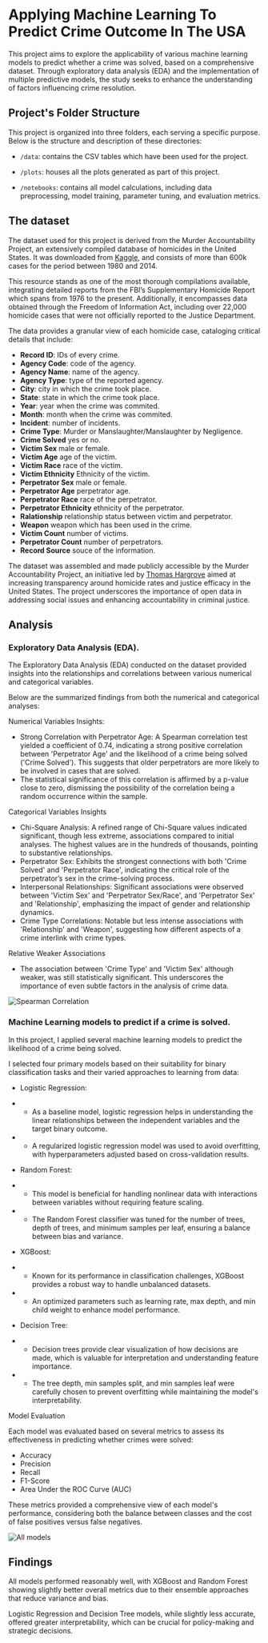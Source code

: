 # Applying Machine Learning To Predict Crime Outcome In The USA


This project aims to explore the applicability of various machine learning models to predict whether a crime was solved, based on a comprehensive dataset. Through exploratory data analysis (EDA) and the implementation of multiple predictive models, the study seeks to enhance the understanding of factors influencing crime resolution. 

## Project's Folder Structure

This project is organized into three folders, each serving a specific purpose. Below is the structure and description of these directories:

- `/data`: contains the CSV tables which have been used for the project.

- `/plots`: houses all the plots generated as part of this project.

- `/notebooks`: contains all model calculations, including data preprocessing, model training, parameter tuning, and evaluation metrics. 

## The dataset

The dataset used for this project is derived from the Murder Accountability Project, an extensively compiled database of homicides in the United States. It was downloaded from [Kaggle](https://www.kaggle.com/datasets/jyzaguirre/us-homicide-reports), and consists of more than 600k cases for the period between 1980 and 2014. 

This resource stands as one of the most thorough compilations available, integrating detailed reports from the FBI’s Supplementary Homicide Report which spans from 1976 to the present. Additionally, it encompasses data obtained through the Freedom of Information Act, including over 22,000 homicide cases that were not officially reported to the Justice Department.

The data provides a granular view of each homicide case, cataloging critical details that include:
- **Record ID**: IDs of every crime.
- **Agency Code**: code of the agency.
- **Agency Name**: name of the agency.
- **Agency Type**: type of the reported agency.
- **City**: city in which the crime took place.
- **State**: state in which the crime took place.
- **Year**: year when the crime was commited.
- **Month**: month when the crime was commited.
- **Incident**: number of incidents.
- **Crime Type**: Murder or Manslaughter/Manslaughter by Negligence.
- **Crime Solved** yes or no. 
- **Victim Sex** male or female. 
- **Victim Age** age of the victim. 
- **Victim Race** race of the victim. 
- **Victim Ethnicity** Ethnicity of the victim. 
- **Perpetrator Sex** male or female. 
- **Perpetrator Age** perpetrator age. 
- **Perpetrator Race** race of the perpetrator. 
- **Perpetrator Ethnicity** ethnicity of the perpetrator. 
- **Ralationship** relationship status between victim and perpetrator. 
- **Weapon** weapon which has been used in the crime. 
- **Victim Count** number of victims. 
- **Perpetrator Count** number of perpetrators. 
- **Record Source** souce of the information. 

The dataset was assembled and made publicly accessible by the Murder Accountability Project, an initiative led by [Thomas Hargrove](https://www.murderdata.org/p/who-we-are.html) aimed at increasing transparency around homicide rates and justice efficacy in the United States. The project underscores the importance of open data in addressing social issues and enhancing accountability in criminal justice.

## Analysis

### Exploratory Data Analysis (EDA).

The Exploratory Data Analysis (EDA) conducted on the dataset provided insights into the relationships and correlations between various numerical and categorical variables. 

Below are the summarized findings from both the numerical and categorical analyses:

Numerical Variables Insights:

- Strong Correlation with Perpetrator Age:
A Spearman correlation test yielded a coefficient of 0.74, indicating a strong positive correlation between 'Perpetrator Age' and the likelihood of a crime being solved ('Crime Solved'). This suggests that older perpetrators are more likely to be involved in cases that are solved.
- The statistical significance of this correlation is affirmed by a p-value close to zero, dismissing the possibility of the correlation being a random occurrence within the sample.

Categorical Variables Insights

- Chi-Square Analysis:
A refined range of Chi-Square values indicated significant, though less extreme, associations compared to initial analyses. The highest values are in the hundreds of thousands, pointing to substantive relationships.
- Perpetrator Sex: Exhibits the strongest connections with both 'Crime Solved' and 'Perpetrator Race', indicating the critical role of the perpetrator’s sex in the crime-solving process.
- Interpersonal Relationships: Significant associations were observed between 'Victim Sex' and 'Perpetrator Sex/Race', and 'Perpetrator Sex' and 'Relationship', emphasizing the impact of gender and relationship dynamics.
- Crime Type Correlations: Notable but less intense associations with 'Relationship' and 'Weapon', suggesting how different aspects of a crime interlink with crime types.

Relative Weaker Associations
- The association between 'Crime Type' and 'Victim Sex' although weaker, was still statistically significant. This underscores the importance of even subtle factors in the analysis of crime data.


![Spearman Correlation](plots/heatmap_Chi_square.png)



### Machine Learning models to predict if a crime is solved.


In this project, I applied several machine learning models to predict the likelihood of a crime being solved.

I selected four primary models based on their suitability for binary classification tasks and their varied approaches to learning from data:

- Logistic Regression:
* - As a baseline model, logistic regression helps in understanding the linear relationships between the independent variables and the target binary outcome.
* - A regularized logistic regression model was used to avoid overfitting, with hyperparameters adjusted based on cross-validation results.
- Random Forest:
* - This model is beneficial for handling nonlinear data with interactions between variables without requiring feature scaling.
* - The Random Forest classifier was tuned for the number of trees, depth of trees, and minimum samples per leaf, ensuring a balance between bias and variance.
- XGBoost:
* - Known for its performance in classification challenges, XGBoost provides a robust way to handle unbalanced datasets.
* - An optimized parameters such as learning rate, max depth, and min child weight to enhance model performance.
- Decision Tree:
* - Decision trees provide clear visualization of how decisions are made, which is valuable for interpretation and understanding feature importance.
* - The tree depth, min samples split, and min samples leaf were carefully chosen to prevent overfitting while maintaining the model's interpretability.

Model Evaluation

Each model was evaluated based on several metrics to assess its effectiveness in predicting whether crimes were solved:

- Accuracy
- Precision
- Recall
- F1-Score
- Area Under the ROC Curve (AUC)

These metrics provided a comprehensive view of each model's performance, considering both the balance between classes and the cost of false positives versus false negatives.


![All models](plots/all_models.png)

## Findings

All models performed reasonably well, with XGBoost and Random Forest showing slightly better overall metrics due to their ensemble approaches that reduce variance and bias.

Logistic Regression and Decision Tree models, while slightly less accurate, offered greater interpretability, which can be crucial for policy-making and strategic decisions. 